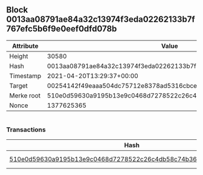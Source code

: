## Block 0013aa08791ae84a32c13974f3eda02262133b7f767efc5b6f9e0eef0dfd078b

Attribute | Value
--- | ---
Height | 30580
Hash | 0013aa08791ae84a32c13974f3eda02262133b7f767efc5b6f9e0eef0dfd078b
Timestamp | 2021-04-20T13:29:37+00:00
Target | 00254142f49eaaa504dc75712e8378ad5316cbcead634704b3734b6271167cc4
Merke root | 510e0d59630a9195b13e9c0468d7278522c26c4db58c74b36551451172ec9c29
Nonce | 1377625365

```

```

### Transactions

Hash | Amount
--- | ---
[510e0d59630a9195b13e9c0468d7278522c26c4db58c74b36551451172ec9c29](510e0d59630a9195b13e9c0468d7278522c26c4db58c74b36551451172ec9c29.md) | 10.00000000 SKEPTI 
